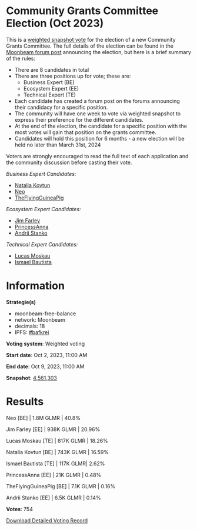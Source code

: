 # Community Grants Committee Election (Oct 2023)

This is a  [weighted snapshot vote](https://docs.snapshot.org/user-guides/proposals/voting-types#weighted-voting)  for the election of a new Community Grants Committee. The full details of the election can be found in the  [Moonbeam forum post](https://forum.moonbeam.network/t/community-grant-committee-election/1235)  announcing the election, but here is a brief summary of the rules:

-   There are 8 candidates in total
-   There are three positions up for vote; these are:
    -   Business Expert (BE)
    -   Ecosystem Expert (EE)
    -   Technical Expert (TE)
-   Each candidate has created a forum post on the forums announcing their candidacy for a specific position.
-   The community will have one week to vote via weighted snapshot to express their preference for the different candidates.
-   At the end of the election, the candidate for a specific position with the most votes will gain that position on the grants committee.
-   Candidates will hold this position for 6 months - a new election will be held no later than March 31st, 2024

Voters are strongly encouraged to read the full text of each application and the community discussion before casting their vote.

_Business Expert Candidates:_

-   [Natalia Kovtun](https://forum.moonbeam.network/t/grant-committee-candidacy-natalia/1268)
-   [Neo](https://forum.moonbeam.network/t/grant-committee-candidacy-neo/1257)
-   [TheFlyingGuineaPig](https://forum.moonbeam.network/t/grant-committee-candidacy-theflyingguineapig/1254)

_Ecosystem Expert Candidates:_

-   [Jim Farley](https://forum.moonbeam.network/t/grant-committee-candidacy-jim-farley/1239)
-   [PrincessAnna](https://forum.moonbeam.network/t/grant-committee-candidacy-anna/1264)
-   [Andrii Stanko](https://forum.moonbeam.network/t/grant-committee-candidacy-andrii-stanko/1251)

_Technical Expert Candidates:_

-   [Lucas Moskau](https://forum.moonbeam.network/t/grant-committee-candidacy-lucas-luuu-moskau/1256)
-   [Ismael Bautista](https://forum.moonbeam.network/t/grant-committee-candidacy/1238)


# Information

**Strategie(s)**
* moonbeam-free-balance
* network: Moonbeam
* decimals: 18
* IPFS: [#bafkrei](https://snapshot.4everland.link/ipfs/bafkreidljusfrt5qmkcycrtf7pchiaeocw6g5orn6hlifjffu6lrlxxvpi)

**Voting system**: Weighted voting

**Start date**: Oct 2, 2023, 11:00 AM

**End date**: Oct 9, 2023, 11:00 AM

**Snapshot**: [4,561,303](https://moonscan.io//block/4561303)

# Results

Neo [BE] | 1.8M GLMR | 40.8%

Jim Farley [EE] | 938K GLMR | 20.96%

Lucas Moskau [TE] | 817K GLMR | 18.26%

Natalia Kovtun [BE] | 743K GLMR | 16.59%

Ismael Bautista [TE] | 117K GLMR| 2.62%

PrincessAnna [EE] | 21K GLMR | 0.48%

TheFlyingGuineaPig [BE] | 7.1K GLMR | 0.16%

Andrii Stanko [EE] | 6.5K GLMR | 0.14%

**Votes**: 754

[Download Detailed Voting Record](snapshot-report-0xd33a117265301c7bef3e51d5ce4aca3b6fb5de6bb1dcde1d786dd34dceacbc2a.csv)
